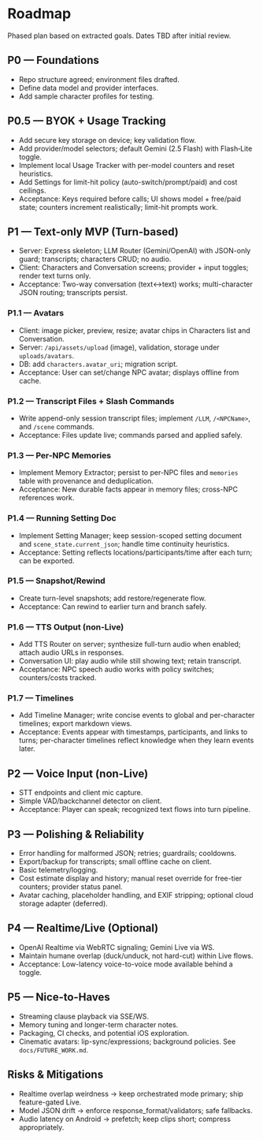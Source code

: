 # Roadmap

Phased plan based on extracted goals. Dates TBD after initial review.

## P0 — Foundations
- Repo structure agreed; environment files drafted.
- Define data model and provider interfaces.
- Add sample character profiles for testing.

## P0.5 — BYOK + Usage Tracking
- Add secure key storage on device; key validation flow.
- Add provider/model selectors; default Gemini (2.5 Flash) with Flash‑Lite toggle.
- Implement local Usage Tracker with per-model counters and reset heuristics.
- Add Settings for limit-hit policy (auto-switch/prompt/paid) and cost ceilings.
- Acceptance: Keys required before calls; UI shows model + free/paid state; counters increment realistically; limit-hit prompts work.

## P1 — Text-only MVP (Turn-based)
- Server: Express skeleton; LLM Router (Gemini/OpenAI) with JSON-only guard; transcripts; characters CRUD; no audio.
- Client: Characters and Conversation screens; provider + input toggles; render text turns only.
- Acceptance: Two-way conversation (text↔text) works; multi-character JSON routing; transcripts persist.

### P1.1 — Avatars
- Client: image picker, preview, resize; avatar chips in Characters list and Conversation.
- Server: `/api/assets/upload` (image), validation, storage under `uploads/avatars`.
- DB: add `characters.avatar_uri`; migration script.
- Acceptance: User can set/change NPC avatar; displays offline from cache.

### P1.2 — Transcript Files + Slash Commands
- Write append-only session transcript files; implement `/LLM`, `/<NPCName>`, and `/scene` commands.
- Acceptance: Files update live; commands parsed and applied safely.

### P1.3 — Per-NPC Memories
- Implement Memory Extractor; persist to per-NPC files and `memories` table with provenance and deduplication.
- Acceptance: New durable facts appear in memory files; cross-NPC references work.

### P1.4 — Running Setting Doc
- Implement Setting Manager; keep session-scoped setting document and `scene_state.current_json`; handle time continuity heuristics.
- Acceptance: Setting reflects locations/participants/time after each turn; can be exported.

### P1.5 — Snapshot/Rewind
- Create turn-level snapshots; add restore/regenerate flow.
- Acceptance: Can rewind to earlier turn and branch safely.

### P1.6 — TTS Output (non-Live)
- Add TTS Router on server; synthesize full-turn audio when enabled; attach audio URLs in responses.
- Conversation UI: play audio while still showing text; retain transcript.
- Acceptance: NPC speech audio works with policy switches; counters/costs tracked.

### P1.7 — Timelines
- Add Timeline Manager; write concise events to global and per-character timelines; export markdown views.
- Acceptance: Events appear with timestamps, participants, and links to turns; per-character timelines reflect knowledge when they learn events later.

## P2 — Voice Input (non-Live)
- STT endpoints and client mic capture.
- Simple VAD/backchannel detector on client.
- Acceptance: Player can speak; recognized text flows into turn pipeline.

## P3 — Polishing & Reliability
- Error handling for malformed JSON; retries; guardrails; cooldowns.
- Export/backup for transcripts; small offline cache on client.
- Basic telemetry/logging.
- Cost estimate display and history; manual reset override for free-tier counters; provider status panel.
 - Avatar caching, placeholder handling, and EXIF stripping; optional cloud storage adapter (deferred).

## P4 — Realtime/Live (Optional)
- OpenAI Realtime via WebRTC signaling; Gemini Live via WS.
- Maintain humane overlap (duck/unduck, not hard-cut) within Live flows.
- Acceptance: Low-latency voice-to-voice mode available behind a toggle.

## P5 — Nice-to-Haves
- Streaming clause playback via SSE/WS.
- Memory tuning and longer-term character notes.
- Packaging, CI checks, and potential iOS exploration.
 - Cinematic avatars: lip-sync/expressions; background policies. See `docs/FUTURE_WORK.md`.

## Risks & Mitigations
- Realtime overlap weirdness → keep orchestrated mode primary; ship feature-gated Live.
- Model JSON drift → enforce response_format/validators; safe fallbacks.
- Audio latency on Android → prefetch; keep clips short; compress appropriately.
